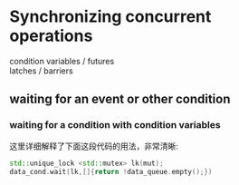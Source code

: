 # Synchronizing concurrent operations
condition variables / futures  
latches / barriers  
## waiting for an event or other condition
### waiting for a condition with condition variables
这里详细解释了下面这段代码的用法，非常清晰:
```c++
std::unique_lock <std::mutex> lk(mut);
data_cond.wait(lk,[]{return !data_queue.empty();})
```

